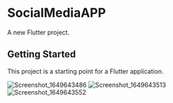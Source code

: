 # SocialMediaAPP

A new Flutter project.

## Getting Started

This project is a starting point for a Flutter application.

![Screenshot_1649643486](https://user-images.githubusercontent.com/98164787/162654674-48bf6086-61b8-4652-8928-e9bf0e3e5851.png)
![Screenshot_1649643513](https://user-images.githubusercontent.com/98164787/162654678-0534c087-edb4-41e9-a469-9b6805bf057a.png)
![Screenshot_1649643552](https://user-images.githubusercontent.com/98164787/162654683-80dfe6e8-4e59-4c03-85ce-2f2fa29b2554.png)
